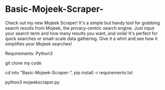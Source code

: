 # Basic-Mojeek-Scraper-
Check out my new Mojeek Scraper! It's a simple but handy tool for grabbing search results from Mojeek, the privacy-centric search engine. Just input your search term and how many results you want, and voila! It's perfect for quick searches or small-scale data gathering. Give it a whirl and see how it simplifies your Mojeek searches!

Requirements:
Python3

git clone my code

cd into "Basic-Mojeek-Scraper-". 
pip install -r requirements.txt

python3 mojeekscraper.py
